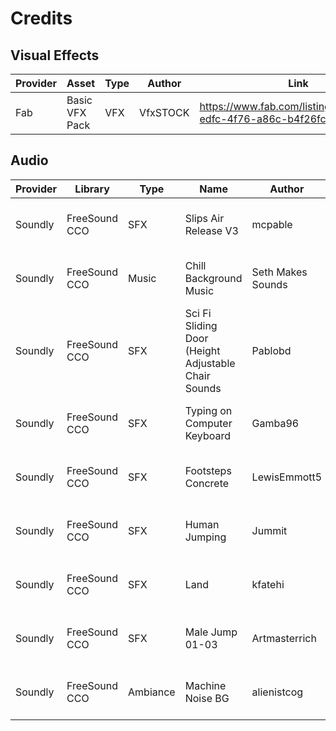 ﻿# Credits

## Visual Effects

| Provider | Asset          | Type | Author    | Link                                                              | License                                        |
|----------|----------------|------|-----------|-------------------------------------------------------------------|------------------------------------------------|
| Fab      | Basic VFX Pack | VFX  | VfxSTOCK  | https://www.fab.com/listings/75698e52-edfc-4f76-a86c-b4f26fcf5a29 | Fab Standared License https://www.fab.com/eula |

## Audio

| Provider | Library       | Type     | Name                                                | Author            | License                                                             |
|----------|---------------|----------|-----------------------------------------------------|-------------------|---------------------------------------------------------------------|
| Soundly  | FreeSound CCO | SFX      | Slips Air Release V3                                | mcpable           | CCO https://getsoundly.com/faq/how-can-i-use-the-freesound-library/ |
| Soundly  | FreeSound CCO | Music    | Chill Background Music                              | Seth Makes Sounds | CCO https://getsoundly.com/faq/how-can-i-use-the-freesound-library/ |
| Soundly  | FreeSound CCO | SFX      | Sci Fi Sliding Door (Height Adjustable Chair Sounds | Pablobd           | CCO https://getsoundly.com/faq/how-can-i-use-the-freesound-library/ |
| Soundly  | FreeSound CCO | SFX      | Typing on Computer Keyboard                         | Gamba96           | CCO https://getsoundly.com/faq/how-can-i-use-the-freesound-library/ |
| Soundly  | FreeSound CCO | SFX      | Footsteps Concrete                                  | LewisEmmott5      | CCO https://getsoundly.com/faq/how-can-i-use-the-freesound-library/ |
| Soundly  | FreeSound CCO | SFX      | Human Jumping                                       | Jummit            | CCO https://getsoundly.com/faq/how-can-i-use-the-freesound-library/ |
| Soundly  | FreeSound CCO | SFX      | Land                                                | kfatehi           | CCO https://getsoundly.com/faq/how-can-i-use-the-freesound-library/ |
| Soundly  | FreeSound CCO | SFX      | Male Jump 01-03                                     | Artmasterrich     | CCO https://getsoundly.com/faq/how-can-i-use-the-freesound-library/ |
| Soundly  | FreeSound CCO | Ambiance | Machine Noise BG                                    | alienistcog       | CCO https://getsoundly.com/faq/how-can-i-use-the-freesound-library/ |
